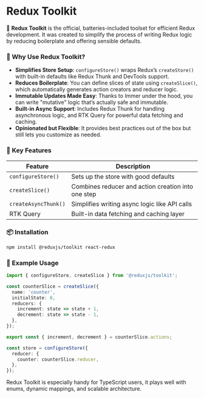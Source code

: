 # Redux Toolkit

🧰 **Redux Toolkit** is the official, batteries-included toolset for efficient Redux development. It was created to simplify the process of writing Redux logic by reducing boilerplate and offering sensible defaults.

### 🚀 Why Use Redux Toolkit?
- **Simplifies Store Setup**: `configureStore()` wraps Redux’s `createStore()` with built-in defaults like Redux Thunk and DevTools support.
- **Reduces Boilerplate**: You can define slices of state using `createSlice()`, which automatically generates action creators and reducer logic.
- **Immutable Updates Made Easy**: Thanks to Immer under the hood, you can write "mutative" logic that’s actually safe and immutable.
- **Built-in Async Support**: Includes Redux Thunk for handling asynchronous logic, and RTK Query for powerful data fetching and caching.
- **Opinionated but Flexible**: It provides best practices out of the box but still lets you customize as needed.

### 🧪 Key Features

| Feature            | Description                                                                 |
|--------------------|-----------------------------------------------------------------------------|
| `configureStore()` | Sets up the store with good defaults                                        |
| `createSlice()`    | Combines reducer and action creation into one step                          |
| `createAsyncThunk()` | Simplifies writing async logic like API calls                             |
| RTK Query          | Built-in data fetching and caching layer                                    |

### 📦 Installation
```bash
npm install @reduxjs/toolkit react-redux
```

### 🧩 Example Usage
```ts
import { configureStore, createSlice } from '@reduxjs/toolkit';

const counterSlice = createSlice({
  name: 'counter',
  initialState: 0,
  reducers: {
    increment: state => state + 1,
    decrement: state => state - 1,
  },
});

export const { increment, decrement } = counterSlice.actions;

const store = configureStore({
  reducer: {
    counter: counterSlice.reducer,
  },
});
```

Redux Toolkit is especially handy for TypeScript users, it plays well with enums, dynamic mappings, and scalable architecture.